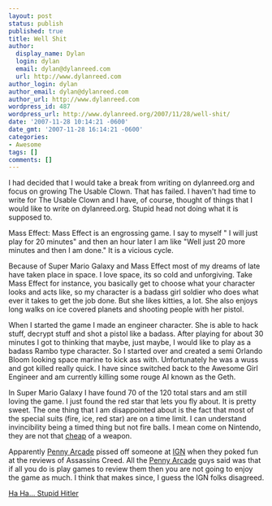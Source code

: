 ```yaml
---
layout: post
status: publish
published: true
title: Well Shit
author:
  display_name: Dylan
  login: dylan
  email: dylan@dylanreed.com
  url: http://www.dylanreed.com
author_login: dylan
author_email: dylan@dylanreed.com
author_url: http://www.dylanreed.com
wordpress_id: 487
wordpress_url: http://www.dylanreed.org/2007/11/28/well-shit/
date: '2007-11-28 10:14:21 -0600'
date_gmt: '2007-11-28 16:14:21 -0600'
categories:
- Awesome
tags: []
comments: []
---
```

<p>I had decided that I would take a break from writing on dylanreed.org and focus on growing The Usable Clown. That has failed. I haven't had time to write for The Usable Clown and I have, of course, thought of things that I would like to write on dylanreed.org. Stupid head not doing what it is supposed to.</p>
<p>Mass Effect: Mass Effect is an engrossing game. I say to myself " I will just play for 20 minutes" and then an hour later I am like "Well just 20 more minutes and then I am done." It is a vicious cycle. </p>
<p>Because of Super Mario Galaxy and Mass Effect most of my dreams of late have taken place in space. I love space, its so cold and unforgiving. Take Mass Effect for instance, you basically get to choose what your character looks and acts like, so my character is a badass girl soldier who does what ever it takes to get the job done. But she likes kitties, a lot. She also enjoys long walks on ice covered planets and shooting people with her pistol. </p>
<p>When I started the game I made an engineer character. She is able to hack stuff, decrypt stuff and shot a pistol like a badass. After playing for about 30 minutes I got to thinking that maybe, just maybe, I would like to play as a badass Rambo type character. So I started over and created a semi Orlando Bloom looking space marine to kick ass&nbsp;with. Unfortunately he was a wuss and got killed really quick. I have since switched back to the Awesome Girl Engineer and am currently killing some rouge AI known as the Geth.</p>
<p>In Super Mario Galaxy I have found 70 of the 120 total stars and am still loving the game. I just found the red star that lets you fly about. It is pretty sweet. The one thing that I am disappointed about is the fact that most of the special suits (fire, ice, red star) are on a time limit. I can understand invincibility being a timed thing but not fire balls. I mean come on Nintendo, they are not that <a href="http://www.vgcats.com/comics/?strip_id=198" target="_blank">cheap</a> of a weapon.</p>
<p>Apparently <a href="http://www.penny-arcade.com/" target="_blank">Penny Arcade</a> pissed off someone at <a href="http://www.ign.com" target="_blank">IGN</a> when they poked fun at the reviews of Assassins Creed. All the <a href="http://www.penny-arcade.com/images/2007/20071128.jpg" target="_blank">Penny Arcade</a> guys said was that if all you do is play games to review them then you are not going to enjoy the game as much. I think that makes since, I guess the IGN folks disagreed. </p>
<p><a href="http://www.vgcats.com/comics/?strip_id=185" target="_blank">Ha Ha... Stupid Hitler</a></p></p>
